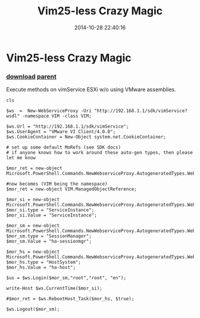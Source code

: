 ﻿---
pid:            5545
parent:         1525
children:       
poster:         jimmyJames
title:          Vim25-less Crazy Magic
date:           2014-10-28 22:40:16
description:    Execute methods on vimService ESXi w/o using VMware assemblies.
format:         posh
---

# Vim25-less Crazy Magic

### [download](5545.ps1) [parent](1525.md) 

Execute methods on vimService ESXi w/o using VMware assemblies.

```posh
cls

$ws  =  New-WebServiceProxy -Uri "http://192.168.1.1/sdk/vimService?wsdl" -namespace VIM -class VIM;

$ws.Url = "http://192.168.1.1/sdk/vimService";
$ws.UserAgent = "VMware VI Client/4.0.0";
$ws.CookieContainer = New-Object system.net.CookieContainer;

# set up some default MoRefs (see SDK docs)
# if anyone knows how to work around these auto-gen types, then please let me know

$mor_ret = new-object Microsoft.PowerShell.Commands.NewWebserviceProxy.AutogeneratedTypes.WebServiceProxy192_168_1_1_sdk_vimService_wsdl.ManagedObjectReference;

#now becomes (VIM being the namespace)
$mor_ret = new-object VIM.ManagedObjectReference;

$mor_si = new-object Microsoft.PowerShell.Commands.NewWebserviceProxy.AutogeneratedTypes.WebServiceProxy192_168_1_1_sdk_vimService_wsdl.ManagedObjectReference;
$mor_si.type = "ServiceInstance";
$mor_si.Value = "ServiceInstance";

$mor_sm = new-object Microsoft.PowerShell.Commands.NewWebserviceProxy.AutogeneratedTypes.WebServiceProxy192_168_1_1_sdk_vimService_wsdl.ManagedObjectReference;
$mor_sm.type = "SessionManager";
$mor_sm.Value = "ha-sessionmgr";

$mor_hs = new-object Microsoft.PowerShell.Commands.NewWebserviceProxy.AutogeneratedTypes.WebServiceProxy192_168_1_1_sdk_vimService_wsdl.ManagedObjectReference;
$mor_hs.type = "HostSystem";
$mor_hs.Value = "ha-host";

$us = $ws.Login($mor_sm,"root","root", "en");

write-Host $ws.CurrentTime($mor_si);

#$mor_ret = $ws.RebootHost_Task($mor_hs, $true);

$ws.Logout($mor_sm);
```
